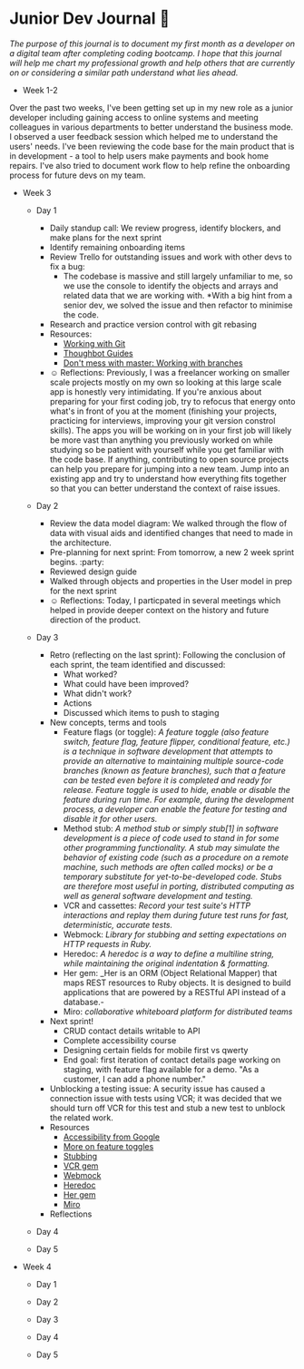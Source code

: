 # Junior Dev Journal :notebook: 

_The purpose of this journal is to document my first month as a developer on a digital team after 
completing coding bootcamp. I hope that this journal will help me chart my professional growth and help others that are currently on or considering a similar path understand what lies ahead._

* Week 1-2

Over the past two weeks, I've been getting set up in my new role as a junior developer 
including gaining access to online systems and meeting colleagues in various departments 
to better understand the business mode. I observed a user feedback session which 
helped me to understand the users' needs. I've been reviewing the code base for the main product 
that is in development - a tool to help users make payments and book home repairs. I've also 
tried to document work flow to help refine the onboarding process for future devs on my team. 

* Week 3

    * Day 1
        * Daily standup call: We review progress, identify blockers, and make plans for the next sprint
        * Identify remaining onboarding items
        * Review Trello for outstanding issues and work with other devs to fix a bug: 
            * The codebase is massive and still largely unfamiliar to me, so we use the console to identify 
            the objects and arrays and related data that we are working with. 
            *With a big hint from a senior dev, we solved the issue and then refactor to minimise the code. 
        * Research and practice version control with git rebasing
        * Resources: 
            * [Working with Git](https://medium.com/@grazibonizi/the-best-branching-model-to-work-with-git-4008a8098e6a)
            * [Thoughbot Guides](https://github.com/thoughtbot/guides)
            * [Don't mess with master: Working with branches](https://thenewstack.io/dont-mess-with-the-master-working-with-branches-in-git-and-github/)
        * :relaxed: Reflections: Previously, I was a freelancer working on smaller scale projects mostly on my own so looking at this large scale app is honestly very intimidating. If you're anxious about preparing for your first coding job, try to refocus that energy onto what's in front of you at the moment (finishing your projects, practicing for interviews, improving your git version constrol skills). The apps you will be working on in your first job will likely be more vast than anything you previously worked on while studying so be patient with yourself while you get familiar with the code base. If anything, contributing to open source projects can help you prepare for jumping into a new team. Jump into an existing app and try to understand how everything fits together so that you can better understand the context of raise issues. 

   * Day 2
        * Review the data model diagram: We walked through the flow of data with visual aids and identified changes that need to made in the architecture. 
        * Pre-planning for next sprint: From tomorrow, a new 2 week sprint begins. :party: 
        * Reviewed design guide
        * Walked through objects and properties in the User model in prep for the next sprint
        * :relaxed: Reflections: Today, I particpated in several meetings which helped in provide deeper context on the history and future direction of the product. 

    * Day 3
        * Retro (reflecting on the last sprint): Following the conclusion of each sprint, the team 
        identified and discussed: 
            * What worked? 
            * What could have been improved? 
            * What didn't work? 
            * Actions
            * Discussed which items to push to staging
        * New concepts, terms and tools
            * Feature flags (or toggle): _A feature toggle (also feature switch, feature flag, feature flipper, conditional feature, etc.) is a technique in software development that attempts to provide an alternative to maintaining multiple source-code branches (known as feature branches), such that a feature can be tested even before it is completed and ready for release. Feature toggle is used to hide, enable or disable the feature during run time. For example, during the development process, a developer can enable the feature for testing and disable it for other users._
            * Method stub: _A method stub or simply stub[1] in software development is a piece of code used to stand in for some other programming functionality. A stub may simulate the behavior of existing code (such as a procedure on a remote machine, such methods are often called mocks) or be a temporary substitute for yet-to-be-developed code. Stubs are therefore most useful in porting, distributed computing as well as general software development and testing._
            * VCR and cassettes: _Record your test suite's HTTP interactions and replay them during future test runs for fast, deterministic, accurate tests._
            * Webmock: _Library for stubbing and setting expectations on HTTP requests in Ruby._
            * Heredoc: _A heredoc is a way to define a multiline string, while maintaining the original indentation & formatting._
            * Her gem: _Her is an ORM (Object Relational Mapper) that maps REST resources to Ruby objects. It is designed to build applications that are powered by a RESTful API instead of a database.-
            * Miro: _collaborative whiteboard platform for distributed teams_
        * Next sprint! 
            * CRUD contact details writable to API
            * Complete accessibility course
            * Designing certain fields for mobile first vs qwerty
            * End goal: first iteration of contact details page working on staging, 
            with feature flag available for a demo. "As a customer, I can add a phone number."
        * Unblocking a testing issue: A security issue has caused a connection issue with tests using VCR; it was decided that we should turn off VCR for this test and stub a new test to unblock the related work. 
        * Resources
            * [Accessibility from Google](https://classroom.udacity.com/courses/ud891)
            * [More on feature toggles](https://en.wikipedia.org/wiki/Feature_toggle)
            * [Stubbing](https://en.wikipedia.org/wiki/Method_stub)
            * [VCR gem](https://github.com/vcr/vcr)
            * [Webmock](https://github.com/bblimke/webmock)
            * [Heredoc](https://www.rubyguides.com/2018/11/ruby-heredoc/)
            * [Her gem](https://github.com/remi/her)
            * [Miro](www.miro.com/)
        * Reflections

    * Day 4

    * Day 5

* Week 4

    * Day 1 

    * Day 2

    * Day 3

    * Day 4

    * Day 5
